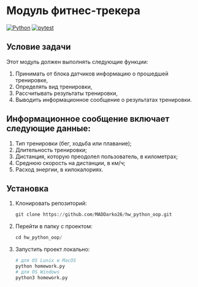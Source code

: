 # Модуль фитнес-трекера

[![Python](https://img.shields.io/badge/-Python-464646?style=flat-square&logo=Python)](https://www.python.org/)
[![pytest](https://img.shields.io/badge/-pytest-464646?style=flat-square&logo=pytest)](https://docs.pytest.org/en/6.2.x/)

## Условие задачи
Этот модуль должен выполнять следующие функции:
1. Принимать от блока датчиков информацию о прошедшей тренировке,
2. Определять вид тренировки,
3. Рассчитывать результаты тренировки,
4. Выводить информационное сообщение о результатах тренировки.

## Информационное сообщение включает следующие данные:
1. Тип тренировки (бег, ходьба или плавание);
2. Длительность тренировки;
3. Дистанция, которую преодолел пользователь, в километрах;
4. Среднюю скорость на дистанции, в км/ч;
5. Расход энергии, в килокалориях.

## Установка

1. Клонировать репозиторий:

   ```python
   git clone https://github.com/MADDarko26/hw_python_oop.git
   ```

2. Перейти в папку с проектом:

   ```python
   cd hw_python_oop/
   ```

3. Запустить проект локально:

   ```python
   # для OS Lunix и MacOS
   python homework.py
   # для OS Windows
   python3 homework.py
   ```
